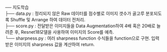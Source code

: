 ── 지도학습  
  ├── data.py            : 정리되지 않은 Raw 데이터를 점수별로 이미지 갯수가 골고루 분포되도록 Shuffle 및 Arrange 하여 데이터 전처리.  
  ├── score.py           : 전달받은 이미지들을 Data Augmentation하여 4배 혹은 20배로 늘려준 후, Resnet18모델을 사용하여 이미지의 Score를 예측.  
  └── sharpness.py       : 여러 sharpness function 수식들을 function으로 구현. 입력받은 이미지의 sharpness 값을 계산하여 return.  

